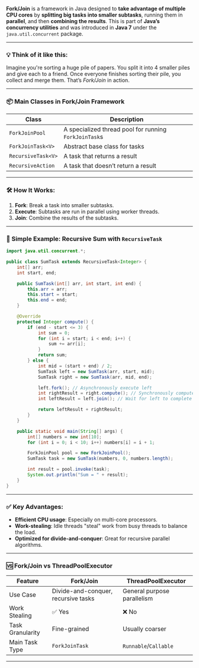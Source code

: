 **Fork/Join** is a framework in Java designed to **take advantage of multiple CPU cores** by **splitting big tasks into smaller subtasks**, running them in **parallel**, and then **combining the results**. This is part of **Java’s concurrency utilities** and was introduced in **Java 7** under the `java.util.concurrent` package.

---

### 💡 Think of it like this:
Imagine you're sorting a huge pile of papers. You split it into 4 smaller piles and give each to a friend. Once everyone finishes sorting their pile, you collect and merge them. That’s *Fork/Join* in action.

---

### 📦 Main Classes in Fork/Join Framework

| Class | Description |
|-------|-------------|
| `ForkJoinPool` | A specialized thread pool for running `ForkJoinTask`s |
| `ForkJoinTask<V>` | Abstract base class for tasks |
| `RecursiveTask<V>` | A task that returns a result |
| `RecursiveAction` | A task that doesn’t return a result |

---

### 🛠 How It Works:

1. **Fork**: Break a task into smaller subtasks.
2. **Execute**: Subtasks are run in parallel using worker threads.
3. **Join**: Combine the results of the subtasks.

---

### 🧩 Simple Example: Recursive Sum with `RecursiveTask`
```java
import java.util.concurrent.*;

public class SumTask extends RecursiveTask<Integer> {
    int[] arr;
    int start, end;

    public SumTask(int[] arr, int start, int end) {
        this.arr = arr;
        this.start = start;
        this.end = end;
    }

    @Override
    protected Integer compute() {
        if (end - start <= 3) {
            int sum = 0;
            for (int i = start; i < end; i++) {
                sum += arr[i];
            }
            return sum;
        } else {
            int mid = (start + end) / 2;
            SumTask left = new SumTask(arr, start, mid);
            SumTask right = new SumTask(arr, mid, end);

            left.fork(); // Asynchronously execute left
            int rightResult = right.compute(); // Synchronously compute right
            int leftResult = left.join(); // Wait for left to complete

            return leftResult + rightResult;
        }
    }

    public static void main(String[] args) {
        int[] numbers = new int[10];
        for (int i = 0; i < 10; i++) numbers[i] = i + 1;

        ForkJoinPool pool = new ForkJoinPool();
        SumTask task = new SumTask(numbers, 0, numbers.length);

        int result = pool.invoke(task);
        System.out.println("Sum = " + result);
    }
}
```

---

### ✅ Key Advantages:

- **Efficient CPU usage**: Especially on multi-core processors.
- **Work-stealing**: Idle threads "steal" work from busy threads to balance the load.
- **Optimized for divide-and-conquer**: Great for recursive parallel algorithms.

---

### 🆚 Fork/Join vs ThreadPoolExecutor

| Feature | Fork/Join | ThreadPoolExecutor |
|--------|-----------|--------------------|
| Use Case | Divide-and-conquer, recursive tasks | General purpose parallelism |
| Work Stealing | ✅ Yes | ❌ No |
| Task Granularity | Fine-grained | Usually coarser |
| Main Task Type | `ForkJoinTask` | `Runnable`/`Callable` |

---

